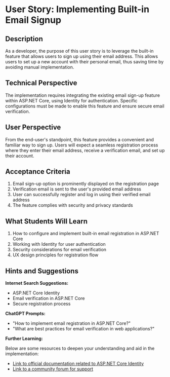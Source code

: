 # User Story: Implementing Built-in Email Signup

## Description

As a developer, the purpose of this user story is to leverage the built-in feature that allows users to sign up using their email address. This allows users to set up a new account with their personal email, thus saving time by avoiding manual implementation.

## Technical Perspective

The implementation requires integrating the existing email sign-up feature within ASP.NET Core, using Identity for authentication. Specific configurations must be made to enable this feature and ensure secure email verification.

## User Perspective

From the end-user's standpoint, this feature provides a convenient and familiar way to sign up. Users will expect a seamless registration process where they enter their email address, receive a verification email, and set up their account.

## Acceptance Criteria

1. Email sign-up option is prominently displayed on the registration page
2. Verification email is sent to the user's provided email address
3. User can successfully register and log in using their verified email address
4. The feature complies with security and privacy standards

## What Students Will Learn

1. How to configure and implement built-in email registration in ASP.NET Core
2. Working with Identity for user authentication
3. Security considerations for email verification
4. UX design principles for registration flow

## Hints and Suggestions

**Internet Search Suggestions:**

- ASP.NET Core Identity
- Email verification in ASP.NET Core
- Secure registration process

**ChatGPT Prompts:**

- "How to implement email registration in ASP.NET Core?"
- "What are best practices for email verification in web applications?"

**Further Learning:**

Below are some resources to deepen your understanding and aid in the implementation:

- [Link to official documentation related to ASP.NET Core Identity](https://docs.microsoft.com/en-us/aspnet/core/security/authentication/identity)
- [Link to a community forum for support](https://www.stackoverflow.com/questions/tagged/asp.net-core-identity)
